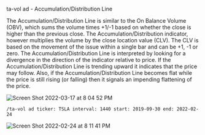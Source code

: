 ta-vol ad - Accumulation/Distribution Line

The Accumulation/Distribution Line is similar to the On Balance Volume (OBV), which sums the volume times +1/-1 based on whether the close is higher than the previous close. The Accumulation/Distribution indicator, however multiplies the volume by the close location value (CLV). The CLV is based on the movement of the issue within a single bar and can be +1, -1 or zero. The Accumulation/Distribution Line is interpreted by looking for a divergence in the direction of the indicator relative to price. If the Accumulation/Distribution Line is trending upward it indicates that the price may follow. Also, if the Accumulation/Distribution Line becomes flat while the price is still rising (or falling) then it signals an impending flattening of the price.

![Screen Shot 2022-03-17 at 8 04 52 PM](https://user-images.githubusercontent.com/85772166/158929810-194af5f8-7428-4366-ba4e-791911abb1fe.png)

```
/ta-vol ad ticker: TSLA interval: 1440 start: 2019-09-30 end: 2022-02-24
```

![Screen Shot 2022-02-24 at 8 11 41 PM](https://user-images.githubusercontent.com/85772166/155652212-df2fd85c-1d82-46b6-b23f-396ea3490d81.png)
